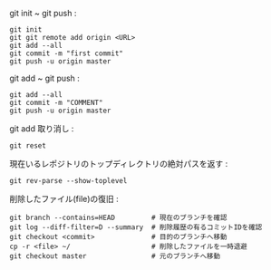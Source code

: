 git init ~ git push :

    git init
    git git remote add origin <URL>
    git add --all
    git commit -m "first commit"
    git push -u origin master

git add ~ git push :

    git add --all
    git commit -m "COMMENT"
    git push -u origin master

git add 取り消し : 

    git reset

現在いるレポジトリのトップディレクトリの絶対パスを返す : 

    git rev-parse --show-toplevel

削除したファイル(file)の復旧 : 

    git branch --contains=HEAD         # 現在のブランチを確認
    git log --diff-filter=D --summary  # 削除履歴の有るコミットIDを確認
    git checkout <commit>              # 目的のブランチへ移動
    cp -r <file> ~/                    # 削除したファイルを一時退避
    git checkout master                # 元のブランチへ移動
